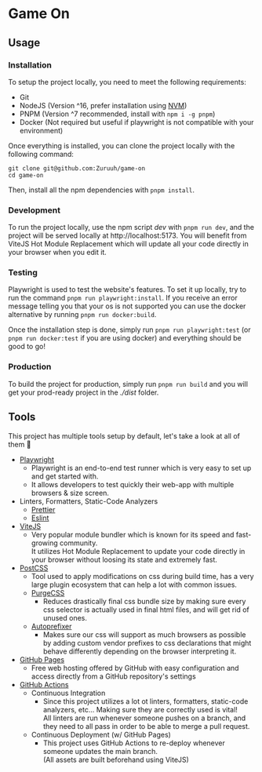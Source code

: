 # Game On

## Usage

### Installation

To setup the project locally, you need to meet the following requirements:

- Git
- NodeJS (Version ^16, prefer installation using [NVM](https://github.com/nvm-sh/nvm))
- PNPM (Version ^7 recommended, install with `npm i -g pnpm`)
- Docker (Not required but useful if playwright is not compatible with your environment)

Once everything is installed, you can clone the project locally with the following command:

```shell
git clone git@github.com:Zuruuh/game-on
cd game-on
```

Then, install all the npm dependencies with `pnpm install`.

### Development

To run the project locally, use the npm script _dev_ with `pnpm run dev`, and the project will be served locally at http://localhost:5173.
You will benefit from ViteJS Hot Module Replacement which will update all your code directly in your browser when you edit it.

### Testing

Playwright is used to test the website's features. To set it up locally, try to run the command `pnpm run playwright:install`.
If you receive an error message telling you that your os is not supported you can use the docker alternative by running `pnpm run docker:build`.

Once the installation step is done, simply run `pnpm run playwright:test` (or `pnpm run docker:test` if you are using docker) and everything should be good to go!

### Production

To build the project for production, simply run `pnpm run build` and you will get your prod-ready project in the _./dist_ folder.

## Tools

This project has multiple tools setup by default, let's take a look at all of them 🚀

- [Playwright](https://playwright.dev)
  - Playwright is an end-to-end test runner which is very easy to set up and get started with.
  - It allows developers to test quickly their web-app with multiple browsers & size screen.
- Linters, Formatters, Static-Code Analyzers
  - [Prettier](https://prettier.io)
  - [Eslint](https://eslint.org)
- [ViteJS](https://vitejs.dev)
  - Very popular module bundler which is known for its speed and fast-growing community.  
    It utilizes Hot Module Replacement to update your code directly in your browser without loosing its state and extremely fast.
- [PostCSS](https://postcss.org)
  - Tool used to apply modifications on css during build time, has a very large plugin ecosystem that can help a lot with common issues.
  * [PurgeCSS](https://purgecss.com)
    - Reduces drastically final css bundle size by making sure every css selector is actually used in final html files, and will get rid of unused ones.
  * [Autoprefixer](https://autoprefixer.github.io)
    - Makes sure our css will support as much browsers as possible by adding custom vendor prefixes to css declarations that might behave differently depending on the browser interpreting it.
- [GitHub Pages](https://pages.github.com)
  - Free web hosting offered by GitHub with easy configuration and access directly from a GitHub repository's settings
- [GitHub Actions](https://github.com/features/actions)
  - Continuous Integration
    - Since this project utilizes a lot ot linters, formatters, static-code analyzers, etc... Making sure they are correctly used is vital!  
      All linters are run whenever someone pushes on a branch, and they need to all pass in order to be able to merge a pull request.
  - Continuous Deployment (w/ GitHub Pages)
    - This project uses GitHub Actions to re-deploy whenever someone updates the main branch.  
      (All assets are built beforehand using ViteJS)
